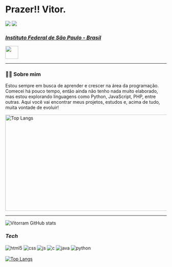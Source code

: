 <h1>Prazer!! Vitor.<br></h1>

[<img src="https://img.shields.io/badge/LinkedIn-0077B5?style=for-the-badge&logo=linkedin&logoColor=white">](https://www.linkedin.com/in/vitor-ramos-menezes-a584291b0?utm_source=share&utm_campaign=share_via&utm_content=profile&utm_medium=android_app)
[<img src="https://img.shields.io/badge/Portfólio-000000?style=for-the-badge&logoColor=white">](https://portfolio-sandy-xi-39.vercel.app/)


<div>
   <p><h3><i><a href="https://www.ifsp.edu.br/">Instituto Federal de São Paulo - Brasil</a></i></h3>
   <img style="width: 40px; height: 40px;" src="https://www.svgrepo.com/show/405433/flag-for-flag-brazil.svg"></p>
</div>

---

<h3>🧑‍💻 Sobre mim</h3>
<p>Estou sempre em busca de aprender e crescer na área da programação. Comecei há pouco tempo, então ainda não tenho nada muito elaborado, mas estou explorando linguagens como Python, JavaScript, PHP, entre outras. Aqui você vai encontrar meus projetos, estudos e, acima de tudo, muita vontade de evoluir!</p>

<img style="width: 600px; height: 300px;" src="https://i.pinimg.com/originals/84/88/68/848868e3b80073d40f423ac93a61a5d5.gif" alt="Top Langs" />

---

![Vitorram GitHub stats](https://github-readme-stats.vercel.app/api?username=Vitorram&hide=contribs,prs)

<div style="display: inline_block">
   <h3><i>Tech</i></h3>
   <img align="center" alt="html5" src="https://img.shields.io/badge/HTML5-E34F26?style=for-the-badge&logo=html5&logoColor=white" />
   <img align="center" alt="css" src="https://img.shields.io/badge/CSS3-1572B6?style=for-the-badge&logo=css3&logoColor=white" />
   <img align="center" alt="js" src="https://img.shields.io/badge/JavaScript-F7DF1E?style=for-the-badge&logo=javascript&logoColor=black" />
   <img align="center" alt="c" src="https://img.shields.io/badge/c-A8B9CC?style=for-the-badge&logo=c&logoColor=black" />
   <img align="center" alt="java" src="https://img.shields.io/badge/Java-ED8B00?style=for-the-badge&logo=openjdk&logoColor=white" />
   <img align="center" alt="python" src="https://img.shields.io/badge/python-3670A0?style=for-the-badge&logo=python&logoColor=ffdd54" />
</div>

<br>

<div style="width: 200px;">
   <a href="https://github.com/Vitorram/github-readme-stats">
      <img src="https://github-readme-stats.vercel.app/api/top-langs/?username=Vitorram&langs_count=8" alt="Top Langs" />
   </a>
</div>
